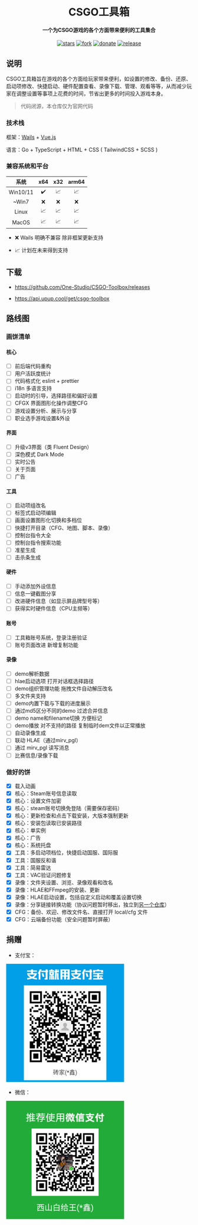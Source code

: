 <h1 align="center">CSGO工具箱</h1>

<h4 align="center">一个为CSGO游戏的各个方面带来便利的工具集合</h4>

<div align="center">

[![stars](https://img.shields.io/github/stars/One-Studio/CSGO-Toolbox.svg?style=flat&color=green)](https://github.com/One-Studio/CSGO-Toolbox)
[![fork](https://img.shields.io/github/forks/One-Studio/CSGO-Toolbox.svg?style=flat&color=critical)](https://github.com/One-Studio/CSGO-Toolbox)
[![donate](https://img.shields.io/badge/$-donate-ff69b4.svg?style=flat)](https://github.com/One-Studio/CSGO-Toolbox#捐赠)
[![release](https://img.shields.io/github/release/One-Studio/CSGO-Toolbox.svg?style=flat&color=blue)](https://github.com/One-Studio/CSGO-Toolbox/releases)

</div>

## 说明

CSGO工具箱旨在游戏的各个方面给玩家带来便利，如设置的修改、备份、还原、启动项修改、快捷启动、硬件配置查看、录像下载、管理、观看等等，从而减少玩家在调整设置等事项上花费的时间，节省出更多的时间投入游戏本身。

> 代码闭源，本仓库仅为官网代码

### 技术栈

框架：[Wails](https://wails.io/) + [Vue.js](https://vuejs.org/)

语言：Go + TypeScript + HTML + CSS ( TailwindCSS + SCSS )

### 兼容系统和平台

| 系统       | x64 | x32 | arm64 |
|:--------:|:---:|:---:|:-----:|
| Win10/11 | ✔️  | 📈  | 📈    |
| ~Win7    | ❌   | ❌   | ❌     |
| Linux    | 📈  | 📈  | 📈    |
| MacOS    | 📈  | 📈  | 📈    |

- ❌ Wails 明确不兼容 除非框架更新支持

- 📈 计划在未来得到支持

## 下载

- <https://github.com/One-Studio/CSGO-Toolbox/releases>

- <https://api.upup.cool/get/csgo-toolbox>

## 路线图

### 画饼清单

#### 核心

- [ ] 前后端代码重构
- [ ] 用户活跃度统计
- [ ] 代码格式化 eslint + prettier
- [ ] i18n 多语言支持
- [ ] 启动时的引导，选择路径和偏好设置
- [ ] CFGX 界面图形化操作调整CFG
- [ ] 游戏设置分析、展示与分享
- [ ] 职业选手游戏设置&外设

#### 界面

- [ ] 升级v3界面（类 Fluent Design）
- [ ] 深色模式 Dark Mode
- [ ] 实时公告
- [ ] 关于页面
- [ ] 广告

#### 工具

- [ ] 启动项组改名
- [ ] 标签式启动项编辑
- [ ] 画面设置图形化切换和多档位
- [ ] 快捷打开目录（CFG、地图、脚本、录像）
- [ ] 控制台指令大全
- [ ] 控制台指令搜索功能
- [ ] 准星生成
- [ ] 击杀条生成

#### 硬件

- [ ] 手动添加外设信息
- [ ] 信息一键截图分享
- [ ] 改进硬件信息（如显示屏品牌型号等）
- [ ] 获得实时硬件信息（CPU主频等）

#### 账号

- [ ] 工具箱账号系统，登录注册验证
- [ ] 账号页面改进 新增复制功能

#### 录像

- [ ] demo解析数据
- [ ] hlae启动选项 打开对话框选择路径
- [ ] demo组织管理功能 拖拽文件自动解压改名
- [ ] 多文件夹支持
- [ ] demo内置下载与下载的进度展示
- [ ] 通过md5区分不同的demo 过滤合并信息
- [ ] demo name和filename切换 方便标记
- [ ] demo播放 对不支持的路径 复制临时dem文件以正常播放
- [ ] 自动录像生成
- [ ] 联动 HLAE（通过mirv_pgl）
- [ ] 通过 mirv_pgl 读写消息
- [ ] 比赛信息/录像下载

### 做好的饼

- [x] 载入动画
- [x] 核心：Steam账号信息读取
- [x] 核心：设置文件加密
- [x] 核心：steam账号切换免登陆（需要保存密码）
- [x] 核心：更新检查和点击下载安装，大版本强制更新
- [x] 核心：安装包读取已安装路径  
- [x] 核心：单实例
- [x] 核心：广告
- [x] 核心：系统托盘
- [x] 工具：多启动项档位，快捷启动国服、国际服
- [x] 工具：国服反和谐
- [x] 工具：简易雷达
- [x] 工具：VAC验证问题修复
- [x] 录像：文件夹设置、浏览、录像观看和改名
- [x] 录像：HLAE和FFmpeg的安装、更新
- [x] 录像：HLAE启动设置，包括自定义启动和覆盖设置切换
- [x] 录像：分享链接转换功能（协议问题暂时移出，独立到[另一个仓库](https://github.com/One-Studio/csgo-demo-downloader)）
- [x] CFG：备份、欢迎、修改文件名、直接打开 local/cfg 文件
- [x] CFG：云端备份功能（安全问题暂时屏蔽）

## 捐赠

- 支付宝：

<img src="./assets/img/支付宝.png" alt="Alipay" style="zoom: 80%;" />

- 微信：

<img src="./assets/img/微信.png" alt="Wechat" style="zoom:80%;" />
